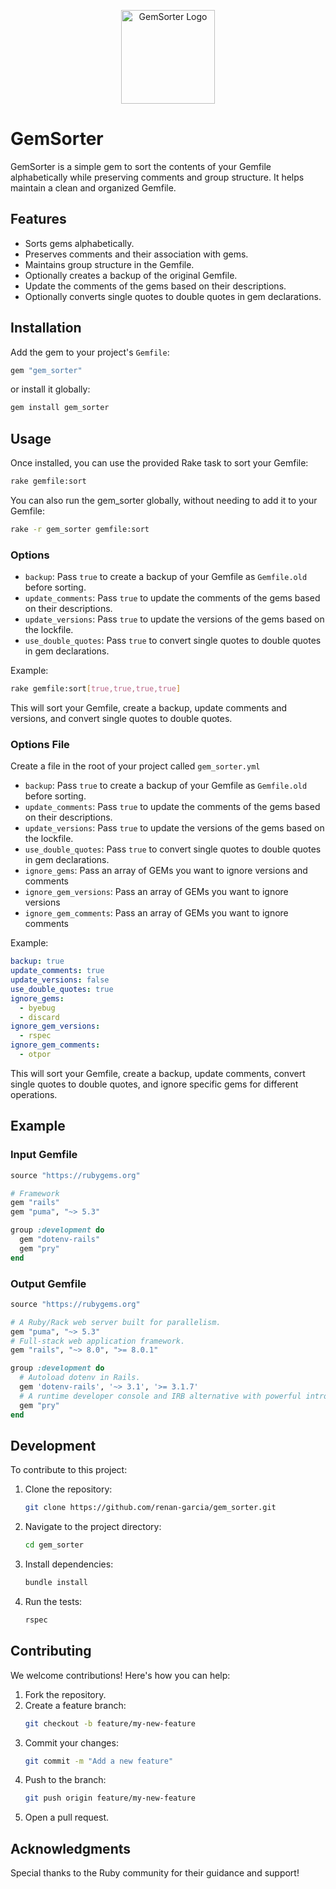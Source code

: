 <p align="center">
  <img src="https://i.imgur.com/WHOyL9W.png" width="150" alt="GemSorter Logo">
</p>

# GemSorter

GemSorter is a simple gem to sort the contents of your Gemfile alphabetically while preserving comments and group structure. It helps maintain a clean and organized Gemfile.

## Features
* Sorts gems alphabetically.
* Preserves comments and their association with gems.
* Maintains group structure in the Gemfile.
* Optionally creates a backup of the original Gemfile.
* Update the comments of the gems based on their descriptions.
* Optionally converts single quotes to double quotes in gem declarations.

## Installation
Add the gem to your project's `Gemfile`:

```ruby
gem "gem_sorter"
```
or install it globally:

```bash
gem install gem_sorter
```

## Usage
Once installed, you can use the provided Rake task to sort your Gemfile:

```bash
rake gemfile:sort
```

You can also run the gem_sorter globally, without needing to add it to your Gemfile:

```bash
rake -r gem_sorter gemfile:sort
```

### Options
* `backup`: Pass `true` to create a backup of your Gemfile as `Gemfile.old` before sorting.
* `update_comments`: Pass `true` to update the comments of the gems based on their descriptions.
* `update_versions`: Pass `true` to update the versions of the gems based on the lockfile.
* `use_double_quotes`: Pass `true` to convert single quotes to double quotes in gem declarations.

Example:

```bash
rake gemfile:sort[true,true,true,true]
```
This will sort your Gemfile, create a backup, update comments and versions, and convert single quotes to double quotes.

### Options File
Create a file in the root of your project called `gem_sorter.yml`
* `backup`: Pass `true` to create a backup of your Gemfile as `Gemfile.old` before sorting.
* `update_comments`: Pass `true` to update the comments of the gems based on their descriptions.
* `update_versions`: Pass `true` to update the versions of the gems based on the lockfile.
* `use_double_quotes`: Pass `true` to convert single quotes to double quotes in gem declarations.
* `ignore_gems`: Pass an array of GEMs you want to ignore versions and comments
* `ignore_gem_versions`: Pass an array of GEMs you want to ignore versions
* `ignore_gem_comments`: Pass an array of GEMs you want to ignore comments

Example:

```yaml
backup: true
update_comments: true
update_versions: false
use_double_quotes: true
ignore_gems:
  - byebug
  - discard
ignore_gem_versions:
  - rspec
ignore_gem_comments:
  - otpor
```
This will sort your Gemfile, create a backup, update comments, convert single quotes to double quotes, and ignore specific gems for different operations.

## Example
### Input Gemfile
```ruby
source "https://rubygems.org"

# Framework
gem "rails"
gem "puma", "~> 5.3"

group :development do
  gem "dotenv-rails"
  gem "pry"
end
```

### Output Gemfile
```ruby
source "https://rubygems.org"

# A Ruby/Rack web server built for parallelism.
gem "puma", "~> 5.3"
# Full-stack web application framework.
gem "rails", "~> 8.0", ">= 8.0.1"

group :development do
  # Autoload dotenv in Rails.
  gem 'dotenv-rails', '~> 3.1', '>= 3.1.7'
  # A runtime developer console and IRB alternative with powerful introspection capabilities.
  gem "pry"
end
```

## Development
To contribute to this project:

1. Clone the repository:
   ```bash
   git clone https://github.com/renan-garcia/gem_sorter.git
   ```
2. Navigate to the project directory:
   ```bash
   cd gem_sorter
   ```
3. Install dependencies:
   ```bash
   bundle install
   ```
4. Run the tests:
   ```bash
   rspec
   ```

## Contributing
We welcome contributions! Here's how you can help:

1. Fork the repository.
2. Create a feature branch:
   ```bash
   git checkout -b feature/my-new-feature
   ```
3. Commit your changes:
   ```bash
   git commit -m "Add a new feature"
   ```
4. Push to the branch:
   ```bash
   git push origin feature/my-new-feature
   ```
5. Open a pull request.

## Acknowledgments
Special thanks to the Ruby community for their guidance and support!
